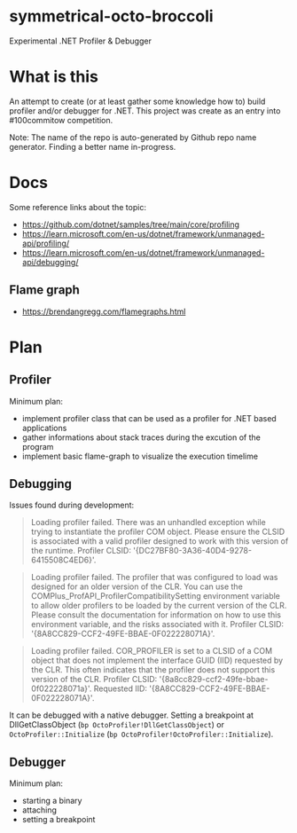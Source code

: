 # symmetrical-octo-broccoli
Experimental .NET Profiler &amp; Debugger

# What is this #
An attempt to create (or at least gather some knowledge how to) build profiler and/or debugger for .NET.
This project was create as an entry into #100commitow competition.

Note: The name of the repo is auto-generated by Github repo name generator. Finding a better name in-progress.

# Docs #
Some reference links about the topic:
- https://github.com/dotnet/samples/tree/main/core/profiling
- https://learn.microsoft.com/en-us/dotnet/framework/unmanaged-api/profiling/
- https://learn.microsoft.com/en-us/dotnet/framework/unmanaged-api/debugging/

## Flame graph ##
- https://brendangregg.com/flamegraphs.html

# Plan #

## Profiler ##

Minimum plan:
- implement profiler class that can be used as a profiler for .NET based applications
- gather informations about stack traces during the excution of the program
- implement basic flame-graph to visualize the execution timelime

## Debugging ##

Issues found during development:

> Loading profiler failed.  There was an unhandled exception while trying to instantiate the profiler COM object.  Please ensure the CLSID is associated with a valid profiler designed to work with this version of the runtime.  Profiler CLSID: '{DC27BF80-3A36-40D4-9278-6415508C4ED6}'.

> Loading profiler failed.   The profiler that was configured to load was designed for an older version of the CLR.  You can use the COMPlus_ProfAPI_ProfilerCompatibilitySetting environment variable to allow older profilers to be loaded by the current version of the CLR.  Please consult the documentation for information on how to use this environment variable, and the risks associated with it.  Profiler CLSID: '{8A8CC829-CCF2-49FE-BBAE-0F022228071A}'.

> Loading profiler failed.  COR_PROFILER is set to a CLSID of a COM object that does not implement the interface GUID (IID) requested by the CLR.  This often indicates that the profiler does not support this version of the CLR.  Profiler CLSID: '{8a8cc829-ccf2-49fe-bbae-0f022228071a}'.  Requested IID: '{8A8CC829-CCF2-49FE-BBAE-0F022228071A}'.

It can be debugged with a native debugger. Setting a breakpoint at DllGetClassObject (`bp OctoProfiler!DllGetClassObject`) or `OctoProfiler::Initialize` (`bp OctoProfiler!OctoProfiler::Initialize`).

## Debugger ##

Minimum plan:
- starting a binary
- attaching
- setting a breakpoint